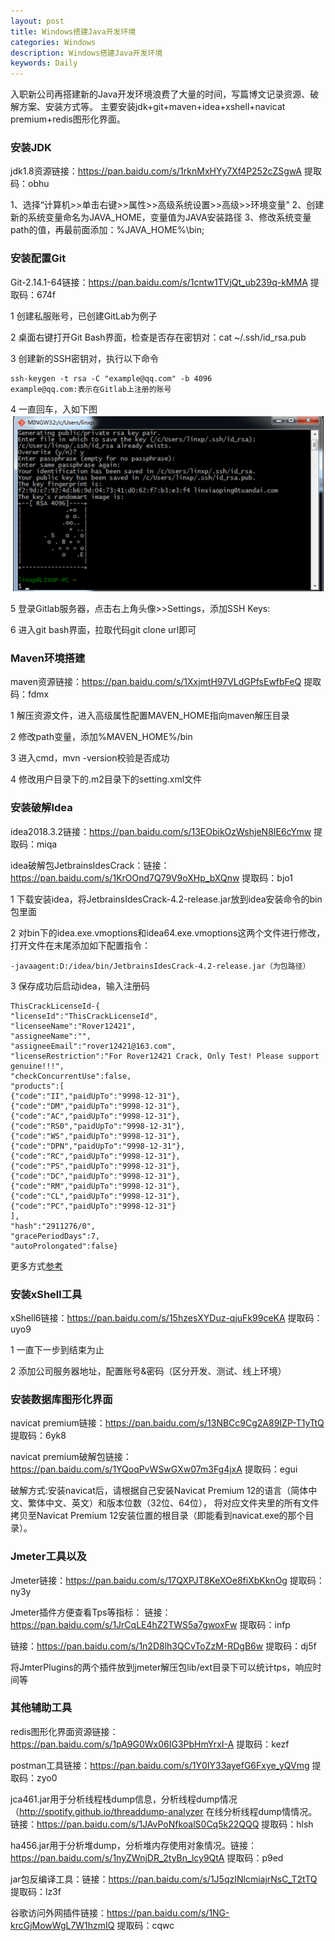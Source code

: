 ```yaml
---
layout: post
title: Windows搭建Java开发环境
categories: Windows
description: Windows搭建Java开发环境
keywords: Daily
---
```

入职新公司再搭建新的Java开发环境浪费了大量的时间，写篇博文记录资源、破解方案、安装方式等。
主要安装jdk+git+maven+idea+xshell+navicat premium+redis图形化界面。

### 安装JDK
jdk1.8资源链接：https://pan.baidu.com/s/1rknMxHYy7Xf4P252cZSgwA 提取码：obhu

1、选择“计算机>>单击右键>>属性>>高级系统设置>>高级>>环境变量”
2、创建新的系统变量命名为JAVA_HOME，变量值为JAVA安装路径
3、修改系统变量path的值，再最前面添加：%JAVA_HOME%\bin;

### 安装配置Git
Git-2.14.1-64链接：https://pan.baidu.com/s/1cntw1TVjQt_ub239q-kMMA 提取码：674f 

1 创建私服账号，已创建GitLab为例子

2 桌面右键打开Git Bash界面，检查是否存在密钥对：cat ~/.ssh/id_rsa.pub

3 创建新的SSH密钥对，执行以下命令

    ssh-keygen -t rsa -C "example@qq.com" -b 4096
    example@qq.com:表示在Gitlab上注册的账号
4 一直回车，入如下图
  ![](/images/posts/windows/git_success.png)

5 登录Gitlab服务器，点击右上角头像>>Settings，添加SSH Keys:

6 进入git bash界面，拉取代码git clone url即可

### Maven环境搭建
maven资源链接：https://pan.baidu.com/s/1XxjmtH97VLdGPfsEwfbFeQ 提取码：fdmx 

1 解压资源文件，进入高级属性配置MAVEN_HOME指向maven解压目录

2 修改path变量，添加%MAVEN_HOME%/bin

3 进入cmd，mvn -version校验是否成功

4 修改用户目录下的.m2目录下的setting.xml文件

### 安装破解Idea
idea2018.3.2链接：https://pan.baidu.com/s/13EObikOzWshjeN8IE6cYmw 提取码：miqa 

idea破解包JetbrainsIdesCrack：链接：https://pan.baidu.com/s/1KrOOnd7Q79V9oXHp_bXQnw 
 提取码：bjo1 

1 下载安装idea，将JetbrainsIdesCrack-4.2-release.jar放到idea安装命令的bin包里面

2 对bin下的idea.exe.vmoptions和idea64.exe.vmoptions这两个文件进行修改，打开文件在末尾添加如下配置指令：

    -javaagent:D:/idea/bin/JetbrainsIdesCrack-4.2-release.jar（为包路径）
    
3 保存成功后启动idea，输入注册码
   
    ThisCrackLicenseId-{
    "licenseId":"ThisCrackLicenseId",
    "licenseeName":"Rover12421",
    "assigneeName":"",
    "assigneeEmail":"rover12421@163.com",
    "licenseRestriction":"For Rover12421 Crack, Only Test! Please support genuine!!!",
    "checkConcurrentUse":false,
    "products":[
    {"code":"II","paidUpTo":"9998-12-31"},
    {"code":"DM","paidUpTo":"9998-12-31"},
    {"code":"AC","paidUpTo":"9998-12-31"},
    {"code":"RS0","paidUpTo":"9998-12-31"},
    {"code":"WS","paidUpTo":"9998-12-31"},
    {"code":"DPN","paidUpTo":"9998-12-31"},
    {"code":"RC","paidUpTo":"9998-12-31"},
    {"code":"PS","paidUpTo":"9998-12-31"},
    {"code":"DC","paidUpTo":"9998-12-31"},
    {"code":"RM","paidUpTo":"9998-12-31"},
    {"code":"CL","paidUpTo":"9998-12-31"},
    {"code":"PC","paidUpTo":"9998-12-31"}
    ],
    "hash":"2911276/0",
    "gracePeriodDays":7,
    "autoProlongated":false}

更多方式[参考](https://blog.csdn.net/java_zyq/article/details/88532526)

### 安装xShell工具
xShell6链接：https://pan.baidu.com/s/15hzesXYDuz-qjuFk99ceKA 提取码：uyo9

1 一直下一步到结束为止

2 添加公司服务器地址，配置账号&密码（区分开发、测试、线上环境）

### 安装数据库图形化界面
navicat premium链接：https://pan.baidu.com/s/13NBCc9Cg2A89IZP-T1yTtQ 
               提取码：6yk8 

navicat premium破解包链接：https://pan.baidu.com/s/1YQoqPvWSwGXw07m3Fg4jxA 
                  提取码：egui 
                  
破解方式:安装navicat后，请根据自己安装Navicat Premium 12的语言（简体中文、繁体中文、英文）和版本位数（32位、64位），
将对应文件夹里的所有文件拷贝至Navicat Premium 12安装位置的根目录（即能看到navicat.exe的那个目录）。

### Jmeter工具以及
Jmeter链接：https://pan.baidu.com/s/17QXPJT8KeXOe8fiXbKknOg 
提取码：ny3y

Jmeter插件方便查看Tps等指标：
链接：https://pan.baidu.com/s/1JrCqLE4hZ2TWS5a7gwoxFw 
提取码：infp 

链接：https://pan.baidu.com/s/1n2D8lh3QCvToZzM-RDgB6w 
提取码：dj5f

将JmterPlugins的两个插件放到jmeter解压包lib/ext目录下可以统计tps，响应时间等

### 其他辅助工具
redis图形化界面资源链接：https://pan.baidu.com/s/1pA9G0Wx06IG3PbHmYrxI-A 
  提取码：kezf
  
postman工具链接：https://pan.baidu.com/s/1Y0IY33ayefG6Fxye_yQVmg 
       提取码：zyo0
       
jca461.jar用于分析线程栈dump信息，分析线程dump情况（http://spotify.github.io/threaddump-analyzer 在线分析线程dump情情况。链接：https://pan.baidu.com/s/1JAvPoNfkoalS0Cq5k22QQQ 
                               提取码：hlsh 
                               
ha456.jar用于分析堆dump，分析堆内存使用对象情况。链接：https://pan.baidu.com/s/1nyZWnjDR_2tyBn_lcy9QtA 
提取码：p9ed

jar包反编译工具：链接：https://pan.baidu.com/s/1J5qzINlcmiajrNsC_T2tTQ 
          提取码：lz3f
 
谷歌访问外网插件链接：https://pan.baidu.com/s/1NG-krcGjMowWgL7W1hzmIQ 
        提取码：cqwc 


       


